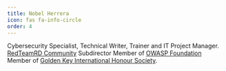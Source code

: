 ```yaml
---
title: Nobel Herrera
icon: fas fa-info-circle
order: 4
---
```


Cybersecurity Specialist, Technical Writer, Trainer and IT Project Manager.
[RedTeamRD Community](RedTeamRD.github.io) Subdirector
Member of [OWASP Foundation](https://owasp.org/)
Member of [Golden Key International Honour Society](https://goldenkey.org/).
